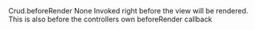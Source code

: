 <tr>
	<td>Crud.beforeRender</td>
	<td>None</td>
	<td>
		Invoked right before the view will be rendered.
		<br />
		This is also before the controllers own beforeRender callback
	</td>
</tr>
